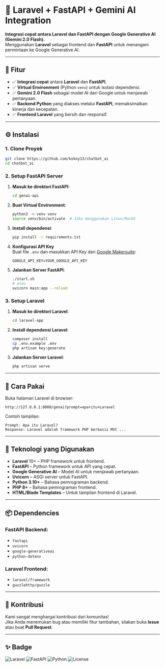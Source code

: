 
# 🤖 Laravel + FastAPI + Gemini AI Integration

**Integrasi cepat antara Laravel dan FastAPI dengan Google Generative AI (Gemini 2.0 Flash).**  
Menggunakan **Laravel** sebagai frontend dan **FastAPI** untuk menangani permintaan ke Google Generative AI.

---

## 🚀 Fitur

- ✅ **Integrasi cepat** antara **Laravel** dan **FastAPI**.
- ✅ **Virtual Environment** (Python `venv`) untuk isolasi dependensi.
- ✅ **Gemini 2.0 Flash** sebagai model AI dari Google untuk menjawab pertanyaan.
- ✅ **Backend Python** yang diakses melalui **FastAPI**, memaksimalkan kinerja dan kecepatan.
- ✅ **Frontend Laravel** yang bersih dan responsif.

---

## ⚙️ Instalasi

### 1. Clone Proyek

```bash
git clone https://github.com/kokoy13/chatbot_ai
cd chatbot_ai
```

### 2. Setup FastAPI Server

1. **Masuk ke direktori FastAPI**:
    ```bash
    cd genai-api
    ```

2. **Buat Virtual Environment**:
    ```bash
    python3 -m venv venv
    source venv/bin/activate  # Jika menggunakan Linux/MacOS
    ```

3. **Install dependensi**:
    ```bash
    pip install -r requirements.txt
    ```

4. **Konfigurasi API Key**  
   Buat file `.env` dan masukkan API Key dari [Google Makersuite](https://makersuite.google.com/app):
    ```env
    GOOGLE_API_KEY=YOUR_GOOGLE_API_KEY
    ```

5. **Jalankan Server FastAPI**:
    ```bash
    ./start.sh
    # atau
    uvicorn main:app --reload
    ```

### 3. Setup Laravel

1. **Masuk ke direktori Laravel**:
    ```bash
    cd laravel-app
    ```

2. **Install dependensi Laravel**:
    ```bash
    composer install
    cp .env.example .env
    php artisan key:generate
    ```

3. **Jalankan Server Laravel**:
    ```bash
    php artisan serve
    ```

---

## 🧪 Cara Pakai

Buka halaman Laravel di browser:

```
http://127.0.0.1:8000/genai?prompt=apa+itu+Laravel
```

Contoh tampilan:

```
Prompt: Apa itu Laravel?
Response: Laravel adalah framework PHP berbasis MVC ...
```

---

## 🧠 Teknologi yang Digunakan

- **Laravel** 10+ – PHP framework untuk frontend.
- **FastAPI** – Python framework untuk API yang cepat.
- **Google Generative AI** – Model AI untuk menjawab pertanyaan.
- **Uvicorn** – ASGI server untuk FastAPI.
- **Python 3.10+** – Bahasa pemrograman backend.
- **PHP 8+** – Bahasa pemrograman frontend.
- **HTML/Blade Templates** – Untuk tampilan frontend di Laravel.

---

## 📦 Dependencies

### FastAPI Backend:
- `fastapi`
- `uvicorn`
- `google-generativeai`
- `python-dotenv`

### Laravel Frontend:
- `laravel/framework`
- `guzzlehttp/guzzle`

---


## 🙌 Kontribusi

Kami sangat menghargai kontribusi dari komunitas!  
Jika Anda menemukan bug atau memiliki fitur tambahan, silakan buka **Issue** atau buat **Pull Request**.

---

## ✨ Badge

![Laravel](https://img.shields.io/badge/Laravel-v10+-%23F4A261)
![FastAPI](https://img.shields.io/badge/FastAPI-v0.95+-%233F6BFF)
![Python](https://img.shields.io/badge/Python-v3.10+-%233875B8)
![License](https://img.shields.io/badge/license-MIT-%23FF6F61)
